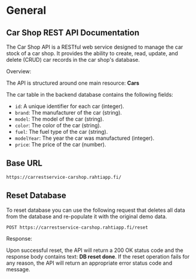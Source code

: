 # General

## Car Shop REST API Documentation

The Car Shop API is a RESTful web service designed to manage the car stock of a car shop. It provides the ability to create, read, update, and delete (CRUD) car records in the car shop's database.

Overview:

The API is structured around one main resource: **Cars** 

The car table in the backend database contains the following fields:

- `id`: A unique identifier for each car (integer).
- `brand`: The manufacturer of the car (string).
- `model`: The model of the car (string).
- `color`: The color of the car (string).
- `fuel`: The fuel type of the car (string).
- `modelYear`: The year the car was manufactured (integer).
- `price`: The price of the car (number).

## Base URL
```
https://carrestservice-carshop.rahtiapp.fi/
```

## Reset Database
To reset database you can use the following request that deletes all data from the database and re-populate it with the original demo data. 

```
POST https://carrestservice-carshop.rahtiapp.fi/reset
```
Response:

Upon successful reset, the API will return a 200 OK status code and the response body contains text: **DB reset done**. If the reset operation fails for any reason, the API will return an appropriate error status code and message.
